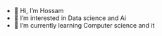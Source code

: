 - 👋 Hi, I’m Hossam
- 👀 I’m interested in Data science and Ai 
- 🌱 I’m currently learning Computer science and it 

<!---
hossam1911/hossam1911 is a ✨ special ✨ repository because its `README.md` (this file) appears on your GitHub profile.
You can click the Preview link to take a look at your changes.
--->
